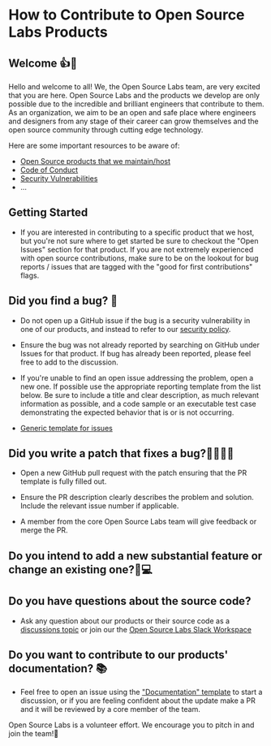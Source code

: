 # How to Contribute to Open Source Labs Products

## Welcome 👍🎉
Hello and welcome to all! We, the Open Source Labs team, are very excited that you are here. Open Source Labs and the products we develop are only possible due to the incredible and brilliant engineers that contribute to them. As an organization, we aim to be an open and safe place where engineers and designers from any stage of their career can grow themselves and the open source community through cutting edge technology.

Here are some important resources to be aware of:
- [Open Source products that we maintain/host]()
- [Code of Conduct]()
- [Security Vulnerabilities]()
- ...
<!-- // TODO: add more and links -->


## Getting Started 
- If you are interested in contributing to a specific product that we host, but you're not sure where to get started be sure to checkout the "Open Issues" section for that product. If you are not extremely experienced with open source contributions, make sure to be on the lookout for bug reports / issues that are tagged with the "good for first contributions" flags.
<!-- // TODO: Check the icon above -->


## Did you find a bug? 🐛
- Do not open up a GitHub issue if the bug is a security vulnerability in one of our products, and instead to refer to our [security policy](). 
<!-- // TODO:Add security policy link -->

- Ensure the bug was not already reported by searching on GitHub under Issues for that product. If bug has already been reported, please feel free to add to the discussion.

- If you're unable to find an open issue addressing the problem, open a new one. If possible use the appropriate reporting template from the list below. Be sure to include a title and clear description, as much relevant information as possible, and a code sample or an executable test case demonstrating the expected behavior that is or is not occurring.
<!-- // TODO: insure this makes sense based off our bug reporting template  -->

  - [Generic template for issues]()
  <!-- // TODO: add links -->

## Did you write a patch that fixes a bug?🧑‍💻🐛🙅
- Open a new GitHub pull request with the patch ensuring that the PR template is fully filled out.

- Ensure the PR description clearly describes the problem and solution. Include the relevant issue number if applicable.

- A member from the core Open Source Labs team will give feedback or merge the PR.

## Do you intend to add a new substantial feature or change an existing one?🦸💻
<!-- 
Rough Notes here :
1. Need to get confirmation from OSLabs team to ensure that feature doesn't conflict with current work or future versions of the tool, but how to do this? 🤔
1. Open an Issue for this? Perhaps have a open issues/feature request/feature pitch template for this?
1. Once these are opened up someone from the OSLabs team needs to confirm/approve this is a good feature to work on
1. We can have another flag for issues currently being worked on

-->
<!-- // TODO: firm this section up. -->

## Do you have questions about the source code?
- Ask any question about our products or their source code as a [discussions topic]() or join our the [Open Source Labs Slack Workspace]()
<!-- // TODO: Check on this too this can be done in discussions or on slack? should we really use slack?-->

## Do you want to contribute to our products' documentation? 📚
- Feel free to open an issue using the ["Documentation" template]() to start a discussion, or if you are feeling confident about the update make a PR and it will be reviewed by a core member of the team.
<!-- // TODO: Check this... -->


Open Source Labs is a volunteer effort. We encourage you to pitch in and join the team!🙂